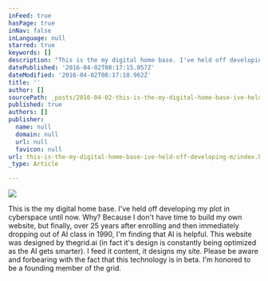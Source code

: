```yaml
---
inFeed: true
hasPage: true
inNav: false
inLanguage: null
starred: true
keywords: []
description: "This is the my digital home base. I've held off developing my plot in cyberspace until now. Why? Because I don't have time to build my own website, but finally, over 25 years after enrolling and then immediately dropping out of AI class in 1990, I'm finding that AI is helpful. This website was designed by thegrid.ai (in fact it's design is constantly being optimized as the AI gets smarter). I feed it content, it designs my site. Please be aware and forbearing with the fact that this technology is in beta. I'm honored to be a founding member of the grid."
datePublished: '2016-04-02T08:17:15.057Z'
dateModified: '2016-04-02T08:17:10.962Z'
title: ''
author: []
sourcePath: _posts/2016-04-02-this-is-the-my-digital-home-base-ive-held-off-developing-m.md
published: true
authors: []
publisher:
  name: null
  domain: null
  url: null
  favicon: null
url: this-is-the-my-digital-home-base-ive-held-off-developing-m/index.html
_type: Article

---
```

![](https://the-grid-user-content.s3-us-west-2.amazonaws.com/51afb281-fd3a-4e1b-a3b7-dafe382bc6b9.jpg)

This is the my digital home base. I've held off developing my plot in cyberspace until now. Why? Because I don't have time to build my own website, but finally, over 25 years after enrolling and then immediately dropping out of AI class in 1990, I'm finding that AI is helpful. This website was designed by thegrid.ai (in fact it's design is constantly being optimized as the AI gets smarter). I feed it content, it designs my site. Please be aware and forbearing with the fact that this technology is in beta. I'm honored to be a founding member of the grid.